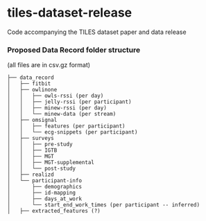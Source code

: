 # tiles-dataset-release
Code accompanying the TILES dataset paper and data release

### Proposed Data Record folder structure
(all files are in csv.gz format)

```
├── data_record
│   ├── fitbit
│   ├── owlinone
│   │   ├── owls-rssi (per day)
│   │   ├── jelly-rssi (per participant)
│   │   ├── minew-rssi (per day)
│   │   └── minew-data (per stream)
│   ├── omsignal
│   │   ├── features (per participant)
│   │   └── ecg-snippets (per participant)
│   ├── surveys
│   │   ├── pre-study
│   │   ├── IGTB
│   │   ├── MGT
│   │   ├── MGT-supplemental
│   │   └── post-study
│   ├── realizd
│   └── participant-info
│       ├── demographics
│       ├── id-mapping
│       ├── days_at_work
│       └── start_end_work_times (per participant -- inferred)
│   ├── extracted_features (?)
```